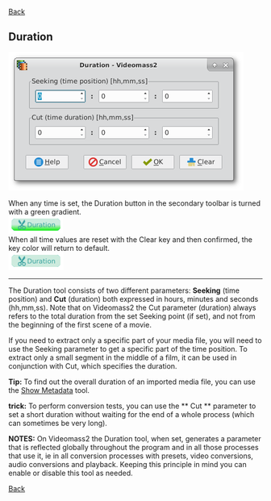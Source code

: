 [Back](../../videomass2_use.md)

## Duration
![Image](../../images/duration.png) 

When any time is set, the Duration button in the secondary toolbar is turned with a green gradient.   
![Image](../../images/btn_durationOn.png)   
When all time values are reset with the Clear key and then confirmed, the key color will return to default.   
![Image](../../images/btn_durationOff.png)

----------------

The Duration tool consists of two different parameters: 
**Seeking** (time position) and **Cut** (duration) both expressed in hours, minutes and seconds (hh,mm,ss).
Note that on Videomass2 the Cut parameter (duration) always refers to the total duration from the set Seeking 
point (if set), and not from the beginning of the first scene of a movie.

If you need to extract only a specific part of your media file, you will need to use the Seeking parameter to get 
a specific part of the time position.
To extract only a small segment in the middle of a film, it can be used in conjunction with Cut, which specifies the 
duration.

**Tip:** To find out the overall duration of an imported media file, you can use the [Show Metadata](https://github.com/jeanslack/Videomass2/blob/gh-pages/Pages/Toolbar/Show_metadata.md) tool.

**trick:** To perform conversion tests, you can use the ** Cut ** parameter to set a short duration without 
waiting for the end of a whole process (which can sometimes be very long).

**NOTES:** On Videomass2 the Duration tool, when set, generates a parameter that is reflected globally throughout 
the program and in all those processes that use it, ie in all conversion processes with presets, video conversions, 
audio conversions and playback.
Keeping this principle in mind you can enable or disable this tool as needed.

[Back](../../videomass2_use.md)
